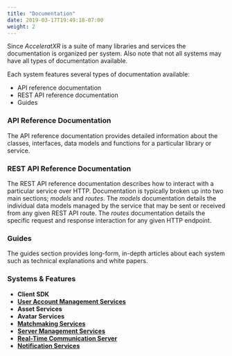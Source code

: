 ```yaml
---
title: "Documentation"
date: 2019-03-17T19:49:18-07:00
weight: 2
---
```


Since _AcceleratXR_ is a suite of many libraries and services the documentation is organized per system. Also note that not all systems may have all types of documentation available.

Each system features several types of documentation available:

-   API reference documentation
-   REST API reference documentation
-   Guides

### API Reference Documentation

The API reference documentation provides detailed information about the classes, interfaces, data models and functions for a particular library or service.

### REST API Reference Documentation

The REST API reference documentation describes how to interact with a particular service over HTTP. Documentation is typically broken up into two main sections; _models_ and _routes_. The _models_ documentation details the individual data models managed by the service that may be sent or received from any given REST API route. The _routes_ documentation details the specific request and response interaction for any given HTTP endpoint.

### Guides

The guides section provides long-form, in-depth articles about each system such as technical explanations and white papers.

### Systems & Features

-   **Client SDK**
-   [**User Account Management Services**](/docs/account_services)
-   **Asset Services**
-   **Avatar Services**
-   [**Matchmaking Services**](/docs/matchmaking_services)
-   [**Server Management Services**](/docs/server_manager_services)
-   [**Real-Time Communication Server**](/docs/rtc_server)
-   [**Notification Services**](/docs/notification_services)
